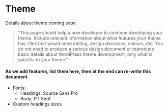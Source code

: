# Theme
Details about theme coming soon
> "This page should help a new developer to continue developing your theme. Include relevant information about what features your theme has, files that would need editing, design decisions, colours, etc. You do not need to produce a serious design document or reproduce basic details about WordPress theme development, only what is specific to your theme."

#### As we add features, list them here, then at the end can re-write this document
* Fonts:
    * Headings: Source Sans Pro
    * Body: PT Serif
* Custom headings sizes
